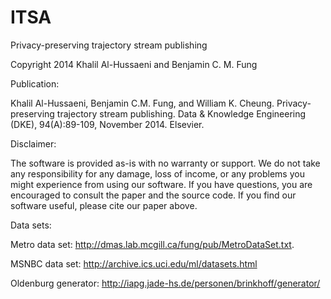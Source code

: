 # ITSA
Privacy-preserving trajectory stream publishing

Copyright 2014 Khalil Al-Hussaeni and Benjamin C. M. Fung 

Publication:

Khalil Al-Hussaeni, Benjamin C.M. Fung, and William K. Cheung. Privacy-preserving trajectory stream publishing. Data & Knowledge Engineering (DKE), 94(A):89-109, November 2014. Elsevier.

Disclaimer:

The software is provided as-is with no warranty or support. We do not take 
any responsibility for any damage, loss of income, or any problems you might 
experience from using our software. If you have questions, you are encouraged 
to consult the paper and the source code. If you find our software useful, 
please cite our paper above.

Data sets:

Metro data set: 
http://dmas.lab.mcgill.ca/fung/pub/MetroDataSet.txt.

MSNBC data set:
http://archive.ics.uci.edu/ml/datasets.html

Oldenburg generator:
http://iapg.jade-hs.de/personen/brinkhoff/generator/
